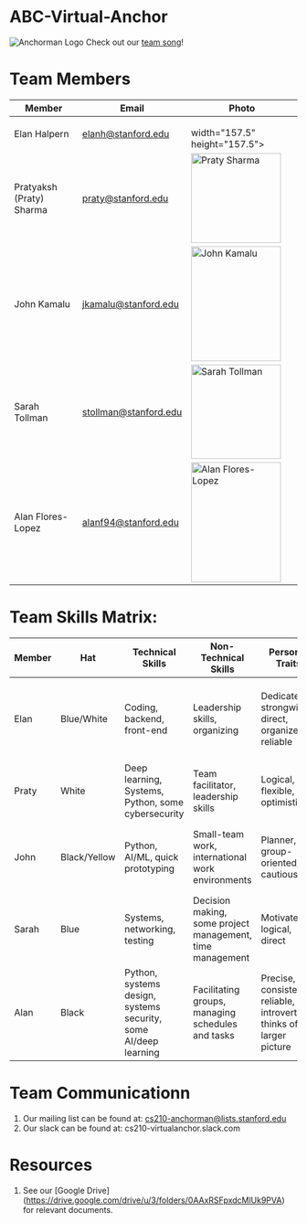 # ABC-Virtual-Anchor
![Anchorman Logo](link-to-image)
Check out our [team song](https://open.spotify.com/track/6wDviYDtmSDZ0S6TVMM9Vc?si=6oxCXHBtTyeAkxPbD5y9Vg)!

# Team Members
Member | Email | Photo
--- | --- | ---
Elan Halpern | elanh@stanford.edu | <blockquote class="imgur-embed-pub" lang="en" data-id="a/NogYhMf" data-context="false" ><a href="//imgur.com/a/NogYhMf"></a></blockquote><script async src="//s.imgur.com/min/embed.js" charset="utf-8"></script> width="157.5" height="157.5">
Pratyaksh (Praty) Sharma | praty@stanford.edu | <img src="https://i.imgur.com/qpkakAD.jpg" alt="Praty Sharma" width="157.5" height="157.5">
John Kamalu | jkamalu@stanford.edu | <img src="https://i.imgur.com/pebY6bg.jpg" alt="John Kamalu" width="157.5" height="201">
Sarah Tollman  | stollman@stanford.edu | <img src="https://i.imgur.com/2RB416X.jpg" alt="Sarah Tollman" width="157.5" height="164.4">
Alan Flores-Lopez | alanf94@stanford.edu | <img src="https://i.imgur.com/y6WLV1M.jpg" alt="Alan Flores-Lopez" width="157.5" height="210">

# Team Skills Matrix:

Member | Hat | Technical Skills | Non-Technical Skills | Personal Traits | Desired Growth | Weaknesses
--- | --- | --- | --- | --- | --- | ---
Elan | Blue/White | Coding, backend, front-end | Leadership skills, organizing | Dedicated strongwilled, direct, organizer, reliable | Feel comfortable trying things I might not be good at|Can have high expectations, inflexible, difficulty expressing emotion
Praty | White | Deep learning, Systems, Python, some cybersecurity | Team facilitator, leadership skills | Logical, flexible, optimistic | Project management and presentation skills | UI/UX, time management
John | Black/Yellow | Python, AI/ML, quick prototyping | Small-team work, international work environments | Planner, group-oriented, cautious | UI/UX research and design, security, AI/ML lifecycle | Presentation, prioritization, systems
Sarah | Blue | Systems, networking, testing | Decision making, some project management, time management | Motivated, logical, direct | Embedded systems & cybersecurity / launching attacks | AI, can be too blunt
Alan | Black | Python, systems design, systems security, some AI/deep learning | Facilitating groups, managing schedules and tasks | Precise, consistent, reliable, introverted, thinks of the larger picture | IoT security, applying deep learning, group dynamics, managing a budget | Can be fickle, sometimes hard to convince, introverted

# Team Communicationn
1. Our mailing list can be found at: cs210-anchorman@lists.stanford.edu
2. Our slack can be found at: cs210-virtualanchor.slack.com

# Resources
1. See our [Google Drive] (https://drive.google.com/drive/u/3/folders/0AAxRSFpxdcMlUk9PVA) for relevant documents. 
